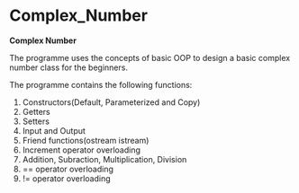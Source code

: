 # Complex_Number

**Complex Number**

The programme uses the concepts of basic OOP to design a basic complex number class for the beginners.

The programme contains the following functions:
1. Constructors(Default, Parameterized and Copy)
2. Getters
3. Setters
4. Input and Output
5. Friend functions(ostream istream)
6. Increment operator overloading
7. Addition, Subraction, Multiplication, Division
8. == operator overloading
9. != operator overloading
